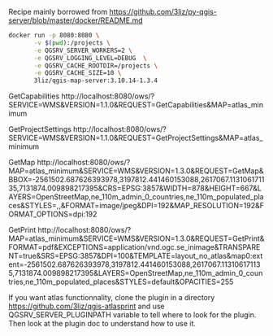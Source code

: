 Recipe mainly borrowed from https://github.com/3liz/py-qgis-server/blob/master/docker/README.md

```bash
docker run -p 8080:8080 \
       -v $(pwd):/projects \
       -e QGSRV_SERVER_WORKERS=2 \
       -e QGSRV_LOGGING_LEVEL=DEBUG  \
       -e QGSRV_CACHE_ROOTDIR=/projects \
       -e QGSRV_CACHE_SIZE=10 \
       3liz/qgis-map-server:3.10.14-1.3.4
```


GetCapabilities http://localhost:8080/ows/?SERVICE=WMS&VERSION=1.1.0&REQUEST=GetCapabilities&MAP=atlas_minimum

GetProjectSettings http://localhost:8080/ows/?SERVICE=WMS&VERSION=1.1.0&REQUEST=GetProjectSettings&MAP=atlas_minimum

GetMap http://localhost:8080/ows/?MAP=atlas_minimum&SERVICE=WMS&VERSION=1.3.0&REQUEST=GetMap&BBOX=-2561502.687626393978,3197812.441460153088,2617067.113106171135,7131874.009898217395&CRS=EPSG:3857&WIDTH=878&HEIGHT=667&LAYERS=OpenStreetMap,ne_110m_admin_0_countries,ne_110m_populated_places&STYLES=,,&FORMAT=image/jpeg&DPI=192&MAP_RESOLUTION=192&FORMAT_OPTIONS=dpi:192

GetPrint http://localhost:8080/ows/?MAP=atlas_minimum&SERVICE=WMS&VERSION=1.3.0&REQUEST=GetPrint&FORMAT=pdf&EXCEPTIONS=application/vnd.ogc.se_inimage&TRANSPARENT=true&SRS=EPSG:3857&DPI=100&TEMPLATE=layout_no_atlas&map0:extent=-2561502.687626393978,3197812.441460153088,2617067.113106171135,7131874.009898217395&LAYERS=OpenStreetMap,ne_110m_admin_0_countries,ne_110m_populated_places&STYLES=default&OPACITIES=255

If you want atlas functionnality, clone the plugin in a directory https://github.com/3liz/qgis-atlasprint and use QGSRV_SERVER_PLUGINPATH variable to tell where to look for the plugin. Then look at the plugin doc to understand how to use it.
